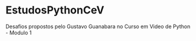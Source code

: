 # EstudosPythonCeV
Desafios propostos pelo Gustavo Guanabara no Curso em Video de Python - Modulo 1
